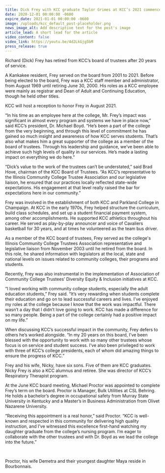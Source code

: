 ```yaml
---
title: Dick Frey with KCC graduate Taylor Grimes at KCC’s 2021 commencement ceremony.
date: 2020-12-01 00:00:00 -0600
expire_date: 2021-01-01 00:00:00 -0600
image: /uploads/kcc_default_post-placeholder.png
news_image_alt: Add descriptive text for the post's image
article_lead: A short lead for the article
video_content: false
video_link: https://youtu.be/4d2LkGjg5bM
press_release: true
---
```

Richard (Dick) Frey has retired from KCC’s board of trustees after 20 years of service.&nbsp;

A Kankakee resident, Frey served on the board from 2001 to 2021. Before being elected to the board, Frey was a KCC staff member and administrator, from August 1969 until retiring June 30, 2000. His roles as a KCC employee were mainly as registrar and Dean of Adult and Continuing Education, though he held other titles.

KCC will host a reception to honor Frey in August 2021.

“In his time as an employee here at the college, Mr. Frey’s impact was significant in almost every program and systems we have in place now,” said KCC’s president, Dr. Michael Boyd. “He’s been a part of the college from the very beginning, and through this level of commitment he has gained so much insight and awareness of how KCC serves students. That’s also what makes him a great supporter of the college as a member of the board of trustees. Through his leadership and guidance, we’ve been able to achieve such high levels of quality in our services. He’s made a lasting impact on everything we do here.”

“Dick’s value to the work of the trustees can’t be understated,” said Brad Hove, chairman of the KCC Board of Trustees. “As KCC’s representative to the Illinois Community College Trustee Association and our legislative liaison, he ensured that our practices locally reflected state-wide expectations. His engagement at that level really raised the bar for expectations here in our community.”

Frey was involved in the establishment of both KCC and Parkland College in Champaign. At KCC in the early 1970s, Frey helped structure the curriculum, build class schedules, and set up a student financial payment system, among other accomplishments. He supported KCC athletics throughout his career. He served as play-by-play announcer and voice of Cavaliers basketball for 30 years, and at times he volunteered as the team bus driver.

As a member of the KCC board of trustees, Frey served as the college's Illinois Community College Trustees Association representative and legislative liaison from November 2003 until he retired from the board. In this role, he shared information with legislators at the local, state and national levels on issues related to community colleges, their programs and students.

Recently, Frey was also instrumental in the implementation of Association of Community College Trustees’ Diversity Equity & Inclusion initiatives at KCC.

“I loved working with community college students, especially the adult education students,” Frey said. “It’s very rewarding when students complete their education and go on to lead successful careers and lives. I’ve enjoyed my roles at the college because I know that the work was impactful. There wasn’t a day that I didn’t love going to work. KCC has made a difference for so many people. Being a part of the college certainly had a positive impact on my life.”

When discussing KCC’s successful impact in the community, Frey defers to others he’s worked alongside. “In my 20 years on this board, I’ve been blessed with the opportunity to work with so many other trustees whose focus is on service and student success. I’ve also been privileged to work with three of KCC’s college presidents, each of whom did amazing things to ensure the progress of KCC.”

Frey and his wife, Nicky, have six sons. Five of them are KCC graduates. Nicky Frey is also a KCC alumnus and retiree. She was director of KCC’s Respiratory Therapist program.

At the June KCC board meeting, Michael Proctor was appointed to complete Frey’s term on the board. Proctor is Manager, Bulk Utilities at CSL Behring. He holds a bachelor’s degree in occupational safety from Murray State University in Kentucky and a Master’s in Business Administration from Olivet Nazarene University.&nbsp;

“Receiving this appointment is a real honor,” said Proctor. “KCC is well-known and respected in this community for delivering high quality instruction, and I’ve witnessed this excellence first-hand watching my daughter graduate from the college’s nursing program. I’m eager to collaborate with the other trustees and with Dr. Boyd as we lead the college into the future.”

&nbsp;

Proctor, his wife Demetra and their youngest daughter Maya reside in Bourbonnais.
